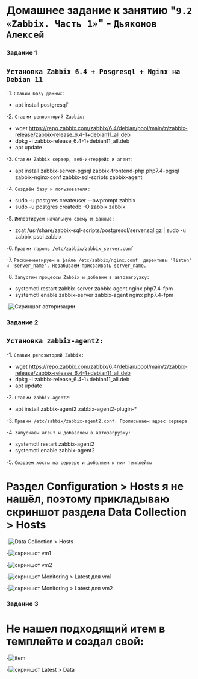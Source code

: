 # Домашнее задание к занятию "`9.2 «Zabbix. Часть 1»`" - `Дьяконов Алексей`

### Задание 1

`Установка Zabbix 6.4 + Posgresql + Nginx на Debian 11`
-
-1. `Ставим базу данных:`
 - apt install postgresql`

-2. `Ставим репозиторий Zabbix:`
 - wget https://repo.zabbix.com/zabbix/6.4/debian/pool/main/z/zabbix-release/zabbix-release_6.4-1+debian11_all.deb
 - dpkg -i zabbix-release_6.4-1+debian11_all.deb
 - apt update

-3. `Ставим Zabbix сервер, веб-интерфейс и агент:`
 - apt install zabbix-server-pgsql zabbix-frontend-php php7.4-pgsql zabbix-nginx-conf zabbix-sql-scripts zabbix-agent

-4. `Создаём базу и пользователя:`
 - sudo -u postgres createuser --pwprompt zabbix
 - sudo -u postgres createdb -O zabbix zabbix

-5. `Импортируем начальную схему и данные:`
 - zcat /usr/share/zabbix-sql-scripts/postgresql/server.sql.gz | sudo -u zabbix psql zabbix

-6. `Правим пароль /etc/zabbix/zabbix_server.conf`

-7. `Раскомментируем в файле /etc/zabbix/nginx.conf  директивы 'listen' и 'server_name'. Незабываем присваивать server_name.`

-8. `Запустим процессы Zabbix и добавим в автозагрузку:`
 - systemctl restart zabbix-server zabbix-agent nginx php7.4-fpm
 - systemctl enable zabbix-server zabbix-agent nginx php7.4-fpm

-![Скриншот авторизации](./img/1.jpg)

### Задание 2

`Установка zabbix-agent2:`
-
-1. `Ставим репозиторий Zabbix:`
 - wget https://repo.zabbix.com/zabbix/6.4/debian/pool/main/z/zabbix-release/zabbix-release_6.4-1+debian11_all.deb
 - dpkg -i zabbix-release_6.4-1+debian11_all.deb
 - apt update

-2. `Ставим zabbix-agent2:`
 - apt install zabbix-agent2 zabbix-agent2-plugin-*

-3. `Правим /etc/zabbix/zabbix-agent2.conf. Прописываем адрес сервера`

-4. `Запускаем агент и добавляем в автозагрузку:`
 - systemctl restart zabbix-agent2
 - systemctl enable zabbix-agent2

-5. `Создаем хосты на сервере и добаляем к ним темплейты`

# Раздел Configuration > Hosts я не нашёл, поэтому прикладываю скриншот раздела Data Collection > Hosts

-![Data Collection > Hosts](./img/2_1.jpg)

-![скриншот vm1](./img/2_2.jpg)

-![скриншот vm2](./img/2_3.jpg)

-![скриншот Monitoring > Latest для vm1](./img/2_4.jpg)

-![скриншот Monitoring > Latest для vm2](./img/2_5.jpg)



### Задание 3

# Не нашел подходящий итем в темплейте и создал свой:

-![item](./img/3_1.jpg)

-![скриншот Latest > Data](./img/3_2.jpg)






